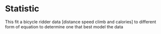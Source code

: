 # Statistic
This fit a bicycle ridder data [distance speed climb and calories] to different form of equation to determine one that best model the data
